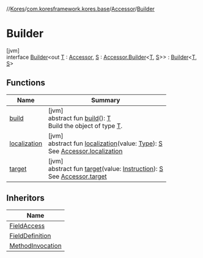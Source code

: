 //[Kores](../../../../index.md)/[com.koresframework.kores.base](../../index.md)/[Accessor](../index.md)/[Builder](index.md)

# Builder

[jvm]\
interface [Builder](index.md)<out [T](index.md) : [Accessor](../index.md), [S](index.md) : [Accessor.Builder](index.md)<[T](index.md), [S](index.md)>> : [Builder](../../../com.koresframework.kores.builder/-builder/index.md)<[T](index.md), [S](index.md)>

## Functions

| Name | Summary |
|---|---|
| [build](../../../com.koresframework.kores.builder/-builder/build.md) | [jvm]<br>abstract fun [build](../../../com.koresframework.kores.builder/-builder/build.md)(): [T](index.md)<br>Build the object of type [T](../../../com.koresframework.kores.builder/-builder/index.md). |
| [localization](localization.md) | [jvm]<br>abstract fun [localization](localization.md)(value: [Type](https://docs.oracle.com/javase/8/docs/api/java/lang/reflect/Type.html)): [S](index.md)<br>See [Accessor.localization](../localization.md) |
| [target](target.md) | [jvm]<br>abstract fun [target](target.md)(value: [Instruction](../../../com.koresframework.kores/-instruction/index.md)): [S](index.md)<br>See [Accessor.target](../target.md) |

## Inheritors

| Name |
|---|
| [FieldAccess](../../-field-access/-builder/index.md) |
| [FieldDefinition](../../-field-definition/-builder/index.md) |
| [MethodInvocation](../../-method-invocation/-builder/index.md) |
